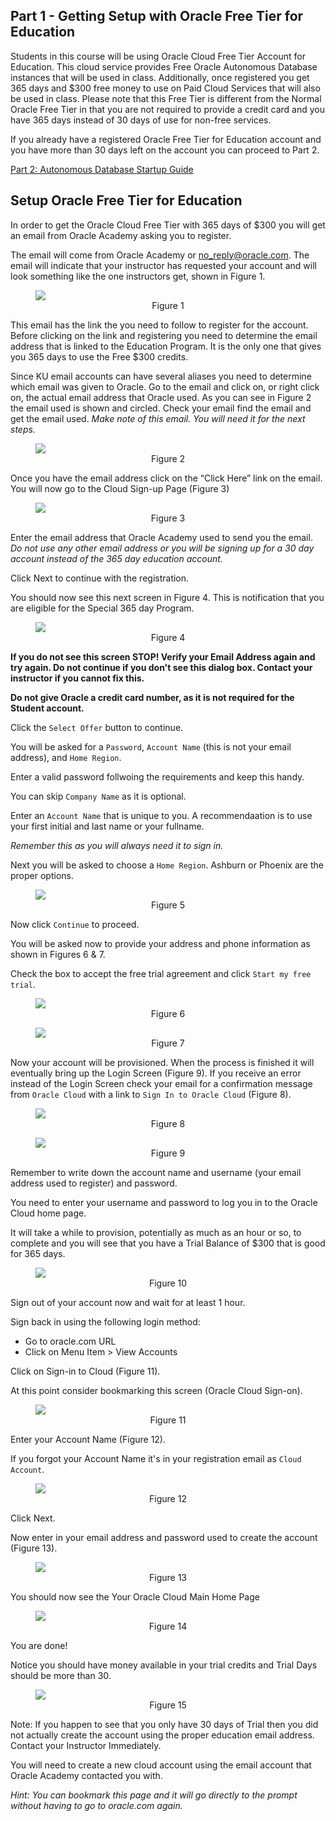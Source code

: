 ## Part 1 - Getting Setup with Oracle Free Tier for Education

Students in this course will be using Oracle Cloud Free Tier Account for Education. This cloud service provides Free Oracle Autonomous Database instances that will be used in class. Additionally, once registered you get 365 days and $300 free money to use on Paid Cloud Services that will also be used in class. Please note that this Free Tier is different from the Normal Oracle Free Tier in that you are not required to provide a credit card and you have 365 days instead of 30 days of use for non-free services.

If you already have a registered Oracle Free Tier for Education account and you have more than 30 days left on the account you can proceed to Part 2.

[Part 2: Autonomous Database Startup Guide](/Oracle-Cloud-Free-Tier-Education-Setup/?lab=part-2-autonomous-database-startup-guide)

## Setup Oracle Free Tier for Education

In order to get the Oracle Cloud Free Tier with 365 days of $300 you will get an email from Oracle Academy asking you to register.

The email will come from Oracle Academy or no_reply@oracle.com. The email will indicate that your instructor has requested your account and will look something like the one instructors get, shown in Figure 1.

<figure>
    <img src="images/100/1_email.png" style="text-align:center">
    <figcaption style="text-align:center;">Figure 1<figcaption>
</figure>

This email has the link the you need to follow to register for the account. Before clicking on the link and registering you need to determine the email address that is linked to the Education Program. It is the only one that gives you 365 days to use the Free $300 credits.

Since KU email accounts can have several aliases you need to determine which email was given to Oracle. Go to the email and click on, or right click on, the actual email address that Oracle used. As you can see in Figure 2 the email used is shown and circled. Check your email find the email and get the email used. *Make note of this email. You will need it for the next steps.*

<figure>
    <img src="images/100/2_email_confirm.png" style="text-align:center">
    <figcaption style="text-align:center;">Figure 2<figcaption>
</figure>

Once you have the email address click on the “Click Here” link on the email. You will now go to the Cloud Sign-up Page (Figure 3)

<figure>
    <img src="images/100/3_cloud_signup.png" style="text-align:center">
    <figcaption style="text-align:center;">Figure 3<figcaption>
</figure>

Enter the email address that Oracle Academy used to send you the email. *Do not use any other email address or you will be signing up for a 30 day account instead of the 365 day education account.*

Click Next to continue with the registration.

You should now see this next screen in Figure 4. This is notification that you are eligible for the Special 365 day Program.

<figure>
    <img src="images/100/4_student_offer.png" style="text-align:center">
    <figcaption style="text-align:center;">Figure 4<figcaption>
</figure>

**If you do not see this screen STOP! Verify your Email Address again and try again. Do not continue if you don't see this dialog box. Contact your instructor if you cannot fix this.**

**Do not give Oracle a credit card number, as it is not required for the Student account.**


Click the `Select Offer` button to continue.

You will be asked for a `Password`, `Account Name` (this is not your email address), and `Home Region`. 

Enter a valid password follwoing the requirements and keep this handy.

You can skip `Company Name` as it is optional.

Enter an `Account Name` that is unique to you. A recommendaation is to use your first initial and last name or your fullname.

*Remember this as you will always need it to sign in.*

Next you will be asked to choose a `Home Region`. Ashburn or Phoenix are the proper options.

<figure>
    <img src="images/100/5_registration.png" style="text-align:center">
    <figcaption style="text-align:center;">Figure 5<figcaption>
</figure>

Now click `Continue` to proceed.

You will be asked now to provide your address and phone information as shown in Figures 6 & 7. 

Check the box to accept the free trial agreement and click `Start my free trial`.

<figure>
    <img src="images/100/6_address.png" style="text-align:center">
    <figcaption style="text-align:center;">Figure 6<figcaption>
</figure>

<figure>
    <img src="images/100/7_phone.png" style="text-align:center">
    <figcaption style="text-align:center;">Figure 7<figcaption>
</figure>

Now your account will be provisioned. When the process is finished it will eventually bring up the Login Screen (Figure 9). If you receive an error instead of the Login Screen check your email for a confirmation message from `Oracle Cloud` with a link to `Sign In to Oracle Cloud` (Figure 8).

<figure>
    <img src="images/100/8_login.png" style="text-align:center">
    <figcaption style="text-align:center;">Figure 8<figcaption>
</figure>

<figure>
    <img src="images/100/9_email_confirmation.png" style="text-align:center">
    <figcaption style="text-align:center;">Figure 9<figcaption>
</figure>

Remember to write down the account name and username (your email address used to register) and password.

You need to enter your username and password to log you in to the Oracle Cloud home page.

It will take a while to provision, potentially as much as an hour or so, to complete and you will see that you have a Trial Balance of $300 that is good for 365 days. 

<figure>
    <img src="images/100/12_main_page.png" style="text-align:center">
    <figcaption style="text-align:center;">Figure 10<figcaption>
</figure>

Sign out of your account now and wait for at least 1 hour. 

Sign back in using the following login method:
- Go to oracle.com URL
- Click on Menu Item > View Accounts

Click on Sign-in to Cloud (Figure 11).

At this point consider bookmarking this screen (Oracle Cloud Sign-on).

<figure>
    <img src="images/100/10_cloud_login.png" style="text-align:center">
    <figcaption style="text-align:center;">Figure 11<figcaption>
</figure>

Enter your Account Name (Figure 12).

If you forgot your Account Name it's in your registration email as `Cloud Account`.

<figure>
    <img src="images/100/11_cloud_tenant.png" style="text-align:center">
    <figcaption style="text-align:center;">Figure 12<figcaption>
</figure>

Click Next.

Now enter in your email address and password used to create the account (Figure 13).

<figure>
    <img src="images/100/8_login.png" style="text-align:center">
    <figcaption style="text-align:center;">Figure 13<figcaption>
</figure>

You should now see the Your Oracle Cloud Main Home Page

<figure>
    <img src="images/100/12_main_page.png" style="text-align:center">
    <figcaption style="text-align:center;">Figure 14<figcaption>
</figure>

You are done!

Notice you should have money available in your trial credits and Trial Days should be more than 30.

<figure>
    <img src="images/100/14_credits_and_days.png" style="text-align:center">
    <figcaption style="text-align:center;">Figure 15<figcaption>
</figure>

Note: If you happen to see that you only have 30 days of Trial then you did not actually create the account using the proper education email address. Contact your Instructor Immediately. 

You will need to create a new cloud account using the email account that Oracle Academy contacted you with.

*Hint: You can bookmark this page and it will go directly to the prompt without having to go to oracle.com again.*